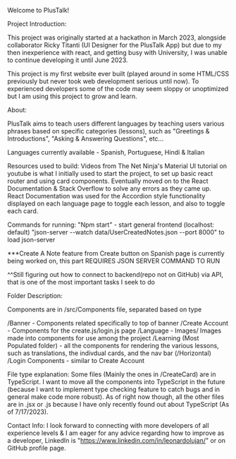 Welcome to PlusTalk!

Project Introduction:

This project was originally started at a hackathon in March 2023, alongside collaborator Ricky Titanti (UI Designer for the PlusTalk App) but due to my then inexperience with react, and getting busy with University, I was unable to continue developing it until June 2023.

This project is my first website ever built (played around in some HTML/CSS previously but never took web development serious until now). To experienced developers some of the code may seem sloppy or unoptimized but I am using this project to grow and learn.

About:

PlusTalk aims to teach users different languages by teaching users various phrases based on specific categories (lessons), such as "Greetings & Introductions", "Asking & Answering Questions", etc...

Languages currently available - Spanish, Portuguese, Hindi & Italian

Resources used to build: Videos from The Net Ninja's Material UI tutorial on youtube is what I initially used to start the project, to set up basic react router and using card components. Eventually moved on to the React Documentation & Stack Overflow to solve any errors as they came up. React Documentation was used for the Accordion style functionality displayed on each language page to toggle each lesson, and also to toggle each card.

Commands for running: "Npm start" - start general frontend (localhost: default) "json-server --watch data/UserCreatedNotes.json --port 8000" to load json-server

***Create A Note feature from Create button on Spanish page is currently being worked on, this part REQUIRES JSON SERVER COMMAND TO RUN

^^Still figuring out how to connect to backend(repo not on GitHub) via API, that is one of the most important tasks I seek to do

Folder Description:

Components are in /src/Components file, separated based on type

/Banner - Components related specifically to top of banner /Create Account - Components for the create.js/login.js page /Language - Images/ Images made into components for use among the project /Learning (Most Populated folder) - all the components for rendering the various lessons, such as translations, the indivdual cards, and the nav bar (/Horizontal) /Login Components - similar to Create Account

File type explanation: Some files (Mainly the ones in /CreateCard) are in TypeScript. I want to move all the components into TypeScript in the future (because I want to implement type checking feature to catch bugs and in general make code more robust). As of right now though, all the other files are in .jsx or .js because I have only recently found out about TypeScript (As of 7/17/2023).

Contact Info: I look forward to connecting with more developers of all experience levels & I am eager for any advice regarding how to improve as a developer, LinkedIn is "https://www.linkedin.com/in/leonardolujan/" or on GitHub profile page.